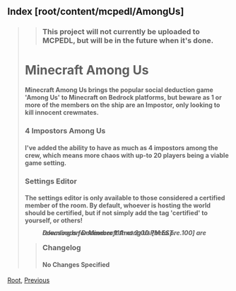 ## Index [root/content/mcpedl/AmongUs]
> > ### This project will not currently be uploaded to MCPEDL, but will be in the future when it's done.
> 
> # Minecraft Among Us
> #### Minecraft Among Us brings the popular social deduction game 'Among Us' to Minecraft on Bedrock platforms, but beware as 1 or more of the members on the ship are an Impostor, only looking to kill innocent crewmates.
> ### 4 Impostors Among Us
> #### I've added the ability to have as much as 4 impostors among the crew, which means more chaos with up-to 20 players being a viable game setting.
> ### Settings Editor
> #### The settings editor is only available to those considered a certified member of the room. By default, whoever is hosting the world should be certified, but if not simply add the tag 'certified' to yourself, or others!
>
> > ##### Downloads for Minecraft Among Us [beta.pre.100] are releasing on December 11th at 2:00 PM EST.
>
> > ### Changelog
> > #### No Changes Specified

[Root](/), [Previous](.././)
<head><style>blockquote>* h5 { line-height:0!important } </style></head>
